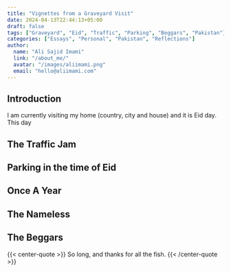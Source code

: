 ```yaml
---
title: "Vignettes from a Graveyard Visit"
date: 2024-04-13T22:44:13+05:00
draft: false
tags: ["Graveyard", "Eid", "Traffic", "Parking", "Beggars", "Pakistan"]
categories: ["Essays", "Personal", "Pakistan", "Reflections"]
author:
  name: "Ali Sajid Imami"
  link: "/about_me/"
  avatar: "/images/aliimami.png"
  email: "hello@aliimami.com"
---
```


## Introduction

I am currently visiting my home (country, city and house) and it is Eid day.
This day

## The Traffic Jam

<!-- Write about the traffic situation going to the graveyard. -->

## Parking in the time of Eid

<!-- Talk about the parking and parking tricks we used. -->

## Once A Year

<!-- Write about these visits people do once a year. and how they are both sad and important -->

## The Nameless

<!-- Write about the nameless graves -->

## The Beggars

<!-- Write about the beggars and the choice of doing something or nothing -->

{{< center-quote >}}
So long, and thanks for all the fish.
{{< /center-quote >}}
